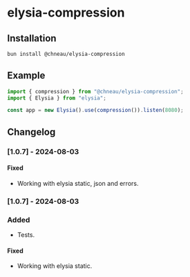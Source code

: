 # elysia-compression

## Installation

```bash
bun install @chneau/elysia-compression
```

## Example

```ts
import { compression } from "@chneau/elysia-compression";
import { Elysia } from "elysia";

const app = new Elysia().use(compression()).listen(8080);
```

## Changelog

### [1.0.7] - 2024-08-03

#### Fixed

- Working with elysia static, json and errors.

### [1.0.7] - 2024-08-03

### Added

- Tests.

#### Fixed

- Working with elysia static.
